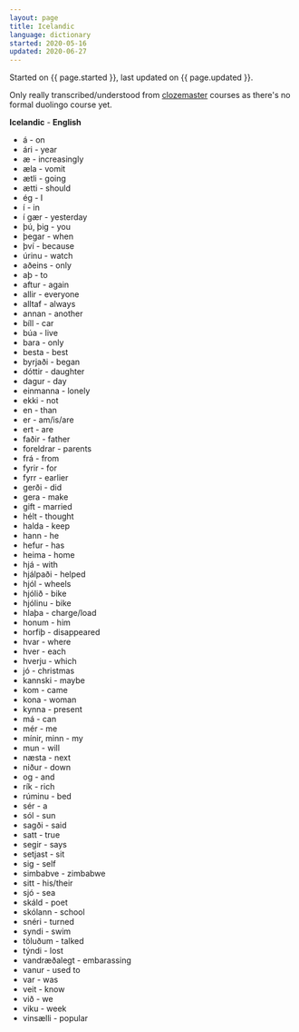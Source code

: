 ```yaml
---
layout: page
title: Icelandic
language: dictionary
started: 2020-05-16
updated: 2020-06-27
---
```


Started on {{ page.started }}, last updated on {{ page.updated }}.

Only really transcribed/understood from [clozemaster](https://www.clozemaster.com/l/isl-eng/play) courses as there's no formal duolingo course yet.

**Icelandic** - **English**  
* &aacute; - on
* &aacute;ri - year
* &aelig; - increasingly 
* &aelig;la - vomit
* &aelig;tli - going
* &aelig;tti - should
* &eacute;g - I
* &iacute; - in
* &iacute; g&aelig;r - yesterday
* &thorn;&uacute;, &thorn;ig - you
* &thorn;egar - when
* &thorn;v&iacute; - because
* &uacute;rinu - watch
* a&eth;eins - only
* a&thorn; - to
* aftur - again
* allir - everyone
* alltaf - always
* annan - another
* b&iacute;ll - car
* b&uacute;a - live
* bara - only
* besta - best
* byrja&eth;i - began
* d&oacute;ttir - daughter 
* dagur - day
* einmanna - lonely
* ekki - not
* en - than
* er - am/is/are
* ert - are
* fa&eth;ir - father
* foreldrar - parents
* fr&aacute; - from
* fyrir - for
* fyrr - earlier
* ger&eth;i - did
* gera - make
* gift - married
* h&eacute;lt - thought
* halda - keep
* hann - he
* hefur - has
* heima - home
* hj&aacute; - with
* hj&aacute;lpa&eth;i - helped
* hj&oacute;l - wheels
* hj&oacute;li&eth; - bike
* hj&oacute;linu - bike
* hla&thorn;a - charge/load
* honum - him
* horfi&thorn; - disappeared 
* hvar - where
* hver - each
* hverju - which
* j&oacute; - christmas
* kannski - maybe
* kom - came
* kona - woman
* kynna - present
* m&aacute; - can
* m&eacute;r - me
* m&iacute;nir, minn - my
* mun - will
* n&aelig;sta - next
* ni&eth;ur - down
* og - and
* r&iacute;k - rich
* r&uacute;minu - bed
* s&eacute;r - a
* s&oacute;l - sun
* sag&eth;i - said
* satt - true
* segir - says
* setjast - sit
* sig - self
* simbabve - zimbabwe
* sitt - his/their
* sj&oacute; - sea
* sk&aacute;ld - poet
* sk&oacute;lann - school
* sn&eacute;ri - turned
* syndi - swim
* t&ouml;lu&eth;um - talked
* t&yacute;ndi - lost
* vandr&aelig;&eth;alegt - embarassing
* vanur - used to
* var - was
* veit - know
* vi&eth; - we
* viku - week
* vins&aelig;lli - popular
